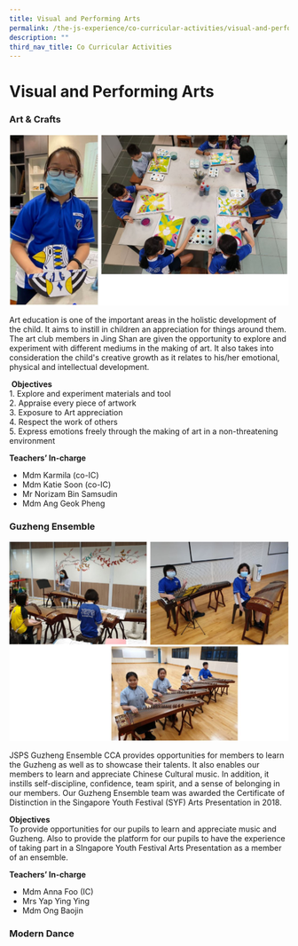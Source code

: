 ```yaml
---
title: Visual and Performing Arts
permalink: /the-js-experience/co-curricular-activities/visual-and-performing-arts/
description: ""
third_nav_title: Co Curricular Activities
---
```

# **Visual and Performing Arts**

### Art & Crafts 

![](/images/a&c.jpg)

Art education is one of the important areas in the holistic development of the child. It aims to instill in children an appreciation for things around them. The art club members in Jing Shan are given the opportunity to explore and experiment with different mediums in the making of art. It also takes into consideration the child's creative growth as it relates to his/her emotional, physical and intellectual development.  

  

 **Objectives**   
1\. Explore and experiment materials and tool  
2\. Appraise every piece of artwork  
3\. Exposure to Art appreciation  
4\. Respect the work of others    
5\. Express emotions freely through the making of art in a non-threatening environment

**Teachers’ In-charge**
* Mdm Karmila (co-IC)
* Mdm Katie Soon (co-IC)
* Mr Norizam Bin Samsudin
* Mdm Ang Geok Pheng


### Guzheng Ensemble

![](/images/guzheng.jpg)

JSPS Guzheng Ensemble CCA provides opportunities for members to learn the Guzheng as well as to showcase their talents. It also enables our members to learn and appreciate Chinese Cultural music. In addition, it instills self-discipline, confidence, team spirit, and a sense of belonging in our members. Our Guzheng Ensemble team was awarded the Certificate of Distinction in the Singapore Youth Festival (SYF) Arts Presentation in 2018.  

**Objectives**   
To provide opportunities for our pupils to learn and appreciate music and Guzheng. Also to provide the platform for our pupils to have the experience of taking part in a SIngapore Youth Festival Arts Presentation as a member of an ensemble.

**Teachers’ In-charge**
* Mdm Anna Foo (IC)
* Mrs Yap Ying Ying
* Mdm Ong Baojin


### Modern Dance